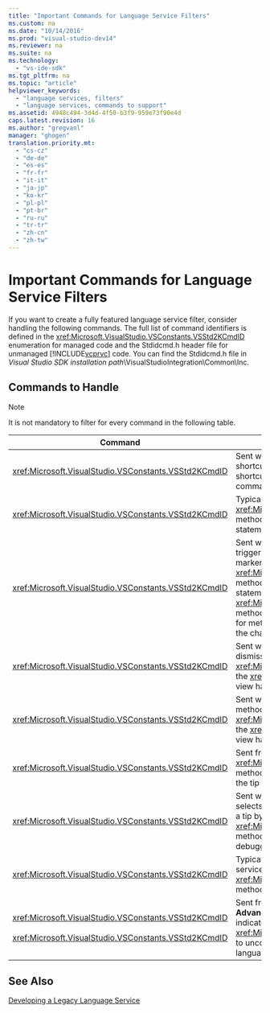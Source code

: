 ```yaml
---
title: "Important Commands for Language Service Filters"
ms.custom: na
ms.date: "10/14/2016"
ms.prod: "visual-studio-dev14"
ms.reviewer: na
ms.suite: na
ms.technology: 
  - "vs-ide-sdk"
ms.tgt_pltfrm: na
ms.topic: "article"
helpviewer_keywords: 
  - "language services, filters"
  - "language services, commands to support"
ms.assetid: 4948c494-3d4d-4f50-b3f9-959e73f90e4d
caps.latest.revision: 16
ms.author: "gregvanl"
manager: "ghogen"
translation.priority.mt: 
  - "cs-cz"
  - "de-de"
  - "es-es"
  - "fr-fr"
  - "it-it"
  - "ja-jp"
  - "ko-kr"
  - "pl-pl"
  - "pt-br"
  - "ru-ru"
  - "tr-tr"
  - "zh-cn"
  - "zh-tw"
---
```

# Important Commands for Language Service Filters
If you want to create a fully featured language service filter, consider handling the following commands. The full list of command identifiers is defined in the <xref:Microsoft.VisualStudio.VSConstants.VSStd2KCmdID> enumeration for managed code and the Stdidcmd.h header file for unmanaged [!INCLUDE[vcprvc](../codequality/includes/vcprvc_md.md)] code. You can find the Stdidcmd.h file in *Visual Studio SDK installation path*\VisualStudioIntegration\Common\Inc.  
  
## Commands to Handle  
  
> [!NOTE]
>  It is not mandatory to filter for every command in the following table.  
  
|Command|Description|  
|-------------|-----------------|  
|<xref:Microsoft.VisualStudio.VSConstants.VSStd2KCmdID>|Sent when the user right-clicks. This command indicates that it is time to provide a shortcut menu. If you do not handle this command, the text editor provides a default shortcut menu without any language-specific commands. To include your own commands on this menu, handle the command and display a shortcut menu yourself.|  
|<xref:Microsoft.VisualStudio.VSConstants.VSStd2KCmdID>|Typically sent when the user types CTRL+J. Call the <xref:Microsoft.VisualStudio.TextManager.Interop.IVsTextView.UpdateCompletionStatus*> method on the <xref:Microsoft.VisualStudio.TextManager.Interop.IVsTextView> to show the statement completion box.|  
|<xref:Microsoft.VisualStudio.VSConstants.VSStd2KCmdID>|Sent when the user types a character. Monitor this command to determine when a trigger character is typed and to provide statement completion, method tips, and text markers, such as syntax coloring, brace matching, and error markers. Call the <xref:Microsoft.VisualStudio.TextManager.Interop.IVsTextView.UpdateCompletionStatus*> method on the <xref:Microsoft.VisualStudio.TextManager.Interop.IVsTextView> for statement completion and the <xref:Microsoft.VisualStudio.TextManager.Interop.IVsMethodTipWindow.SetMethodData*> method on the <xref:Microsoft.VisualStudio.TextManager.Interop.IVsMethodTipWindow> for method tips. To support text markers, monitor this command to determine whether the character being typed requires that you update your markers.|  
|<xref:Microsoft.VisualStudio.VSConstants.VSStd2KCmdID>|Sent when the user types the Enter key. Monitor this command to determine when to dismiss a method tip window by calling the <xref:Microsoft.VisualStudio.TextManager.Interop.IVsMethodData.OnDismiss*> method on the <xref:Microsoft.VisualStudio.TextManager.Interop.IVsMethodData>. By default, the text view handles this command.|  
|<xref:Microsoft.VisualStudio.VSConstants.VSStd2KCmdID>|Sent when the user types the Backspace key. Monitor to determine when to dismiss a method tip window by calling the <xref:Microsoft.VisualStudio.TextManager.Interop.IVsMethodData.OnDismiss*> method on the <xref:Microsoft.VisualStudio.TextManager.Interop.IVsMethodData>. By default, the text view handles this command.|  
|<xref:Microsoft.VisualStudio.VSConstants.VSStd2KCmdID>|Sent from a menu or a shortcut key. Call the <xref:Microsoft.VisualStudio.TextManager.Interop.IVsTextView.UpdateTipWindow*> method on the <xref:Microsoft.VisualStudio.TextManager.Interop.IVsTextView> to update the tip window with the parameter information.|  
|<xref:Microsoft.VisualStudio.VSConstants.VSStd2KCmdID>|Sent when the user hovers over a variable or positions the cursor on a variable and selects **Quick Info** from **IntelliSense** in the **Edit** menu. Return the type of the variable in a tip by calling the <xref:Microsoft.VisualStudio.TextManager.Interop.IVsTextView.UpdateTipWindow*> method on the <xref:Microsoft.VisualStudio.TextManager.Interop.IVsTextView>. If debugging is active, the tip should also show the value of the variable.|  
|<xref:Microsoft.VisualStudio.VSConstants.VSStd2KCmdID>|Typically sent when the user types CTRL+SPACEBAR. This command tells the language service to call the <xref:Microsoft.VisualStudio.TextManager.Interop.IVsTextView.UpdateCompletionStatus*> method on the <xref:Microsoft.VisualStudio.TextManager.Interop.IVsTextView>.|  
|<xref:Microsoft.VisualStudio.VSConstants.VSStd2KCmdID><br /><br /> <xref:Microsoft.VisualStudio.VSConstants.VSStd2KCmdID>|Sent from a menu, typically **Comment Selection** or **Uncomment Selection** from **Advanced** in the **Edit** menu. <xref:Microsoft.VisualStudio.VSConstants.VSStd2KCmdID> indicates that the user wants to comment out the selected text; <xref:Microsoft.VisualStudio.VSConstants.VSStd2KCmdID> indicates that the user wants to uncomment the selected text. These commands can be implemented only by the language service.|  
  
## See Also  
 [Developing a Legacy Language Service](../extensibility/developing-a-legacy-language-service.md)